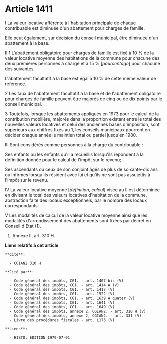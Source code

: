 # Article 1411

I  La valeur locative afférente à l'habitation principale de chaque contribuable est diminuée d'un abattement pour charges de
famille.

Elle peut également, sur décision du conseil municipal, être diminuée d'un abattement à la base.

II  1  L'abattement obligatoire pour charges de famille est fixé à 10 % de la valeur locative moyenne des habitations de la
commune pour chacune des deux premières personnes à charge et à 15 % [*pourcentage*] pour chacune des suivantes.

L'abattement facultatif à la base est égal à 10 % de cette même valeur de référence.

2  Les taux de l'abattement facultatif à la base et de l'abattement obligatoire pour charges de famille peuvent être majorés
de cinq ou de dix points par le conseil municipal.

3  Toutefois, lorsque les abattements appliqués en 1973 pour le calcul de la contribution mobilière, majorés dans la
proportion existant entre le total des nouvelles valeurs locatives et celui des anciennes bases d'imposition, sont supérieurs
aux chiffres fixés au 1, les conseils municipaux pourront en décider chaque année le maintien total ou partiel jusqu'en 1980.

III  Sont considérés comme personnes à la charge du contribuable :

Ses enfants ou les enfants qu'il a recueillis lorsqu'ils répondent à la définition donnée pour le calcul de l'impôt sur le
revenu;

Ses ascendants ou ceux de son conjoint âgés de plus de soixante-dix ans ou infirmes lorsqu'ils résident avec lui et qu'ils ne
sont pas assujettis à l'impôt sur le revenu.

IV  La valeur locative moyenne [*définition, calcul*] visée au II est déterminée en divisant le total des valeurs locatives
d'habitation de la commune, abstraction faite des locaux exceptionnels, par le nombre des locaux correspondants.

V  Les modalités de calcul de la valeur locative moyenne ainsi que les modalités d'arrondissement des abattements sont fixées
par décret en Conseil d'Etat (1).

1)  Annexe II, art. 310 H.

**Liens relatifs à cet article**

	**Cite**:

	  - CGIAN2 310 H

	**Cité par**:

	  - Code général des impôts, CGI. - art. 1407 bis (V)
	  - Code général des impôts, CGI. - art. 1414 A (V)
	  - Code général des impôts, CGI. - art. 1417 (V)
	  - Code général des impôts, CGI. - art. 1522 (V)
	  - Code général des impôts, CGI. - art. 1639 A quater (V)
	  - Code général des impôts, CGI. - art. 1641 (V)
	  - Code général des impôts, CGI. - art. 1649 (V)
	  - Code général des impôts, annexe 2, CGIAN2. - art. 310 H (V)
	  - Code général des impôts, annexe 2, CGIAN2. - art. 331 (V)
	  - Livre des procédures fiscales - art. L173 (V)

	**Liens**:

	  - HISTO: EDITION 1979-07-01
